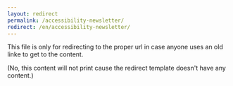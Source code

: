```yaml
---
layout: redirect
permalink: /accessibility-newsletter/
redirect: /en/accessibility-newsletter/
---
```


This file is only for redirecting to the proper url in case anyone uses an old linke to get to the content.

(No, this content will not print cause the redirect template doesn't have any content.)